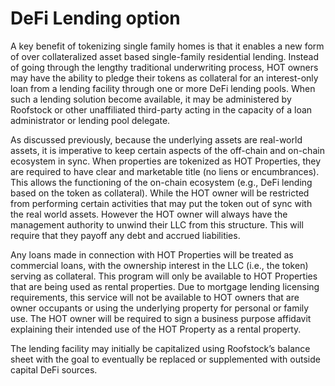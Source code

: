 # DeFi Lending option

A key benefit of tokenizing single family homes is that it enables a new form of over collateralized asset based single-family residential lending. Instead of going through the lengthy traditional underwriting process, HOT owners may have the ability to pledge their tokens as collateral for an interest-only loan from a lending facility through one or more DeFi lending pools. When such a lending solution become available, it may be administered by Roofstock or other unaffiliated third-party acting in the capacity of a loan administrator or lending pool delegate.&#x20;

As discussed previously, because the underlying assets are real-world assets, it is imperative to keep certain aspects of the off-chain and on-chain ecosystem in sync. When properties are tokenized as HOT Properties, they are required to have clear and marketable title (no liens or encumbrances). This allows the functioning of the on-chain ecosystem (e.g., DeFi lending based on the token as collateral). While the HOT owner will be restricted from performing certain activities that may put the token out of sync with the real world assets. However the HOT owner will always have the management authority to unwind their LLC from this structure. This will require that they payoff any debt and accrued liabilities.

Any loans made in connection with HOT Properties will be treated as commercial loans, with the ownership interest in the LLC (i.e., the token) serving as collateral. This program will only be available to HOT Properties that are being used as rental properties. Due to mortgage lending licensing requirements, this service will not be available to HOT owners that are owner occupants or using the underlying property for personal or family use. The HOT owner will be required to sign a business purpose affidavit explaining their intended use of the HOT Property as a rental property.&#x20;

The lending facility may initially be capitalized using Roofstock’s balance sheet with the goal to eventually be replaced or supplemented with outside capital DeFi sources. &#x20;
